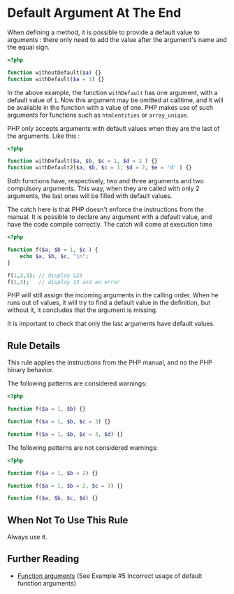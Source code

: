 <!-- PHP Manual -->
# Default Argument At The End

When defining a method, it is possible to provide a default value to arguments : there only need to add the value after the argument's name and the equal sign.

```php
<?php

function withoutDefault($a) {} 
function withDefault($a = 1) {} 


```

In the above example, the function `withDefault` has one argument, with a default value of `1`. Now this argument may be omitted at calltime, and it will be available in the function with a value of one. PHP makes use of such arguments for functions such as `htmlentities` or `array_unique`. 

PHP only accepts arguments with default values when they are the last of the arguments. Like this : 

```php
<?php

function withDefault($a, $b, $c = 1, $d = 2 ) {}
function withDefault2($a, $b, $c = 1, $d = 2, $e = 'd' ) {}


```

Both functions have, respectively, two and three arguments and two compulsory arguments. This way, when they are called with only 2 arguments, the last ones will be filled with default values.

The catch here is that PHP doesn't enforce the instructions from the manual. It is possible to declare any argument with a default value, and have the code compile correctly. The catch will come at execution time 

```php
<?php

function f($a, $b = 1, $c ) {
	echo $a, $b, $c, "\n";
}

f(1,2,3); // display 123
f(1,3);   // display 13 and an error


```

PHP will still assign the incoming arguments in the calling order. When he runs out of values, it will try to find a default value in the definition, but without it, it concludes that the argument is missing. 

It is important to check that only the last arguments have default values. 

## Rule Details

This rule applies the instructions from the PHP manual, and no the PHP binary behavior.

The following patterns are considered warnings:

```php
<?php

function f($a = 1, $b) {}

function f($a = 1, $b, $c = 3) {}

function f($a = 1, $b, $c = 3, $d) {}


```

The following patterns are not considered warnings:

```php
<?php

function f($a = 1, $b = 2) {}

function f($a = 1, $b = 2, $c = 3) {}

function f($a, $b, $c, $d) {}


```



## When Not To Use This Rule

Always use it. 


## Further Reading

* [Function arguments](http://php.net/functions.arguments) (See Example #5 Incorrect usage of default function arguments)
